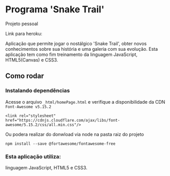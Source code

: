 # Programa 'Snake Trail'

Projeto pessoal

Link para heroku: 

Aplicação que permite jogar o nostálgico 'Snake Trail', obter novos conhecimentos sobre sua história e uma galeria com sua evolução. 
Esta aplicação tem como fim treinamento da linguagem JavaScript, HTML5(Canvas) e CSS3.

## Como rodar

### Instalando dependências
Acesse o arquivo `_html/homePage.html` e verifique a disponibilidade da CDN `Font-Awesome v5.15.2`
```
<link rel="stylesheet" href="https://cdnjs.cloudflare.com/ajax/libs/font-awesome/5.15.2/css/all.min.css"/>
```

Ou podera realizar do donwload via node na pasta raiz do projeto
```
npm install --save @fortawesome/fontawesome-free
```

### Esta aplicação utiliza: 
linguagem JavaScript, HTML5 e CSS3.
